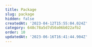 ```yaml
---
title: Package
slug: package
hidden: false
createdAt: '2023-04-12T15:55:04.024Z'
category: 648c78a5d7d50a06b022afb2
order: 10
updatedAt: '2023-06-16T16:41:44.904Z'
---
```

